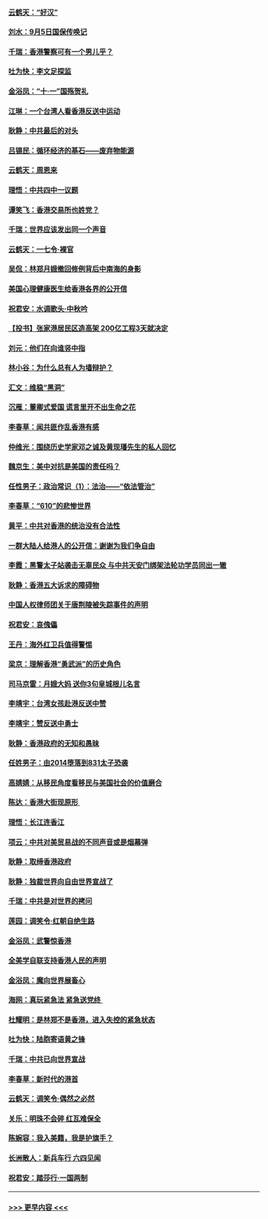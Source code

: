#### [云鹤天：“好汉”](../pages/nsc993/n11513536.md?t=09111444) 
#### [刘水：9月5日国保传唤记](../pages/nsc993/n11513460.md?t=09111444) 
#### [千瑞：香港警察可有一个男儿乎？](../pages/nsc993/n11513109.md?t=09111444) 
#### [吐为快：李文足探监](../pages/nsc993/n11509622.md?t=09111444) 
#### [金浴凤：“十‧一”国殇贺礼](../pages/nsc993/n11509593.md?t=09111444) 
#### [江琳：一个台湾人看香港反送中运动](../pages/nsc993/n11509211.md?t=09111444) 
#### [耿静：中共最后的对头](../pages/nsc993/n11508308.md?t=09111444) 
#### [吕锡民：循环经济的基石——废弃物能源](../pages/nsc993/n11508212.md?t=09111444) 
#### [云鹤天：周恩来](../pages/nsc993/n11508055.md?t=09111444) 
#### [理悟：中共四中一议题](../pages/nsc993/n11507782.md?t=09111444) 
#### [谭笑飞：香港交易所也姓党？](../pages/nsc993/n11507753.md?t=09111444) 
#### [千瑞：世界应该发出同一个声音](../pages/nsc993/n11507290.md?t=09111444) 
#### [云鹤天：一七令‧裸官](../pages/nsc993/n11507177.md?t=09111444) 
#### [吴侃：林郑月娥撤回修例背后中南海的身影](../pages/nsc993/n11506876.md?t=09111444) 
#### [美国心理健康医生给香港各界的公开信](../pages/nsc993/n11506809.md?t=09111444) 
#### [祝君安：水调歌头‧中秋吟](../pages/nsc993/n11506758.md?t=09111444) 
#### [【投书】张家港居民区造高架 200亿工程3天就决定](../pages/nsc993/n11506682.md?t=09111444) 
#### [刘元：他们在向谁竖中指](../pages/nsc993/n11505384.md?t=09111444) 
#### [林小谷：为什么总有人为墙辩护？](../pages/nsc993/n11505226.md?t=09111444) 
#### [汇文：维稳“黑洞”](../pages/nsc993/n11504347.md?t=09111444) 
#### [沉雁：董卿式爱国 谎言里开不出生命之花](../pages/nsc993/n11503215.md?t=09111444) 
#### [李春草：闻共匪作乱香港有感](../pages/nsc993/n11503072.md?t=09111444) 
#### [仲维光：围绕历史学家邓之诚及黄现璠先生的私人回忆](../pages/nsc993/n11501330.md?t=09111444) 
#### [魏京生：美中对抗是美国的责任吗？](../pages/nsc993/n11500723.md?t=09111444) 
#### [任性男子：政治常识（1）：法治——“依法管治”](../pages/nsc993/n11500791.md?t=09111444) 
#### [李春草：“610”的悲惨世界](../pages/nsc993/n11501141.md?t=09111444) 
#### [黄平：中共对香港的统治没有合法性](../pages/nsc993/n11499473.md?t=09111444) 
#### [一群大陆人给港人的公开信：谢谢为我们争自由](../pages/nsc993/n11500402.md?t=09111444) 
#### [李霞：黑警太子站袭击无辜民众 与中共天安门绑架法轮功学员同出一辙](../pages/nsc993/n11499805.md?t=09111444) 
#### [耿静：香港五大诉求的障碍物](../pages/nsc993/n11497578.md?t=09111444) 
#### [中国人权律师团关于唐荆陵被失踪事件的声明](../pages/nsc993/n11500014.md?t=09111444) 
#### [祝君安：哀傀儡](../pages/nsc993/n11499776.md?t=09111444) 
#### [王丹：海外红卫兵值得警惕](../pages/nsc993/n11498138.md?t=09111444) 
#### [梁京：理解香港“勇武派”的历史角色](../pages/nsc993/n11498006.md?t=09111444) 
#### [司马京雷：月娥大妈  送你3句皇城根儿名言](../pages/nsc993/n11497885.md?t=09111444) 
#### [李靖宇：台湾女孩赴港反送中赞](../pages/nsc993/n11497721.md?t=09111444) 
#### [李靖宇：赞反送中勇士](../pages/nsc993/n11497452.md?t=09111444) 
#### [耿静：香港政府的无知和愚昧](../pages/nsc993/n11494238.md?t=09111444) 
#### [任姓男子：由2014堕落到831太子恐袭](../pages/nsc993/n11496683.md?t=09111444) 
#### [高婧婧：从移民角度看移民与美国社会的价值磨合](../pages/nsc993/n11495757.md?t=09111444) 
#### [陈达：香港大街现原形 ](../pages/nsc993/n11495441.md?t=09111444) 
#### [理悟：长江连香江](../pages/nsc993/n11495377.md?t=09111444) 
#### [项云：中共对美贸易战的不同声音或是烟幕弹](../pages/nsc993/n11494929.md?t=09111444) 
#### [耿静：取缔香港政府](../pages/nsc993/n11494218.md?t=09111444) 
#### [耿静：独裁世界向自由世界宣战了](../pages/nsc993/n11494190.md?t=09111444) 
#### [千瑞：中共是对世界的拷问](../pages/nsc993/n11493021.md?t=09111444) 
#### [莲园：调笑令‧红朝自绝生路](../pages/nsc993/n11493011.md?t=09111444) 
#### [金浴凤：武警惊香港](../pages/nsc993/n11492994.md?t=09111444) 
#### [全美学自联支持香港人民的声明](../pages/nsc993/n11492630.md?t=09111444) 
#### [金浴凤：魔向世界展畜心](../pages/nsc993/n11492599.md?t=09111444) 
#### [海网：真玩紧急法 紧急送党终 ](../pages/nsc993/n11492535.md?t=09111444) 
#### [杜耀明：是林郑不是香港，进入失控的紧急状态](../pages/nsc993/n11491420.md?t=09111444) 
#### [吐为快：陆胞寄语黄之锋](../pages/nsc993/n11491117.md?t=09111444) 
#### [千瑞：中共已向世界宣战](../pages/nsc993/n11490123.md?t=09111444) 
#### [李春草：新时代的港首](../pages/nsc993/n11489864.md?t=09111444) 
#### [云鹤天：调笑令·偶然之必然](../pages/nsc993/n11489701.md?t=09111444) 
#### [关乐：明珠不会碎 红瓦难保全](../pages/nsc993/n11489647.md?t=09111444) 
#### [陈婉容：我入美籍，我是护旗手？](../pages/nsc993/n11487908.md?t=09111444) 
#### [长洲散人：新兵车行 六四见闻](../pages/nsc993/n11487729.md?t=09111444) 
#### [祝君安：踏莎行‧一国两制](../pages/nsc993/n11487699.md?t=09111444) 

----
#### [ >>> 更早内容 <<< ](../indexes/nsc993-earlier.md)
